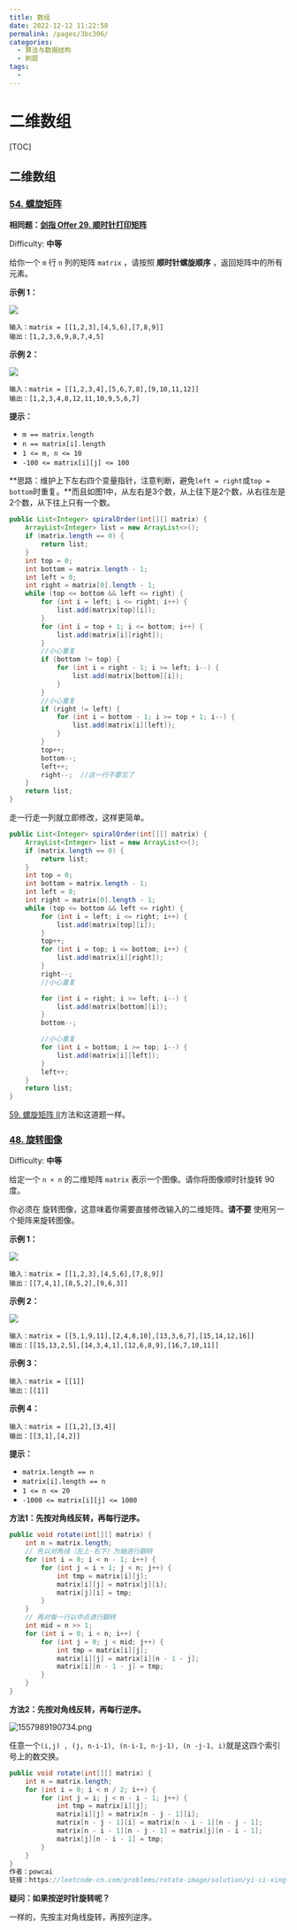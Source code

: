 ```yaml
---
title: 数组
date: 2022-12-12 11:22:58
permalink: /pages/3bc306/
categories:
  - 算法与数据结构
  - 刷题
tags:
  - 
---
```

# 二维数组

[TOC]

## 二维数组

### [54. 螺旋矩阵](https://leetcode-cn.com/problems/spiral-matrix/)

**相同题：[剑指 Offer 29. 顺时针打印矩阵](https://leetcode-cn.com/problems/shun-shi-zhen-da-yin-ju-zhen-lcof/)**

Difficulty: **中等**


给你一个 `m` 行 `n` 列的矩阵 `matrix` ，请按照 **顺时针螺旋顺序** ，返回矩阵中的所有元素。

**示例 1：**

![](https://linkeq.oss-cn-chengdu.aliyuncs.com/img/2022/12/12/10-30-28-9aed8268f24c54b08a244b7048db1d59-spiral1-c5ec.jpg)

```
输入：matrix = [[1,2,3],[4,5,6],[7,8,9]]
输出：[1,2,3,6,9,8,7,4,5]
```

**示例 2：**

![](https://linkeq.oss-cn-chengdu.aliyuncs.com/img/2022/12/12/10-30-31-559c4ae9e1816ee71b0063fca93b6bcd-spiral-b56a.jpg)

```
输入：matrix = [[1,2,3,4],[5,6,7,8],[9,10,11,12]]
输出：[1,2,3,4,8,12,11,10,9,5,6,7]
```

**提示：**

*   `m == matrix.length`
*   `n == matrix[i].length`
*   `1 <= m, n <= 10`
*   `-100 <= matrix[i][j] <= 100`

**思路：维护上下左右四个变量指针，注意判断，避免`left = right`或`top = bottom`时重复。**而且如图1中，从左右是3个数，从上往下是2个数，从右往左是2个数，从下往上只有一个数。

```java
public List<Integer> spiralOrder(int[][] matrix) {
    ArrayList<Integer> list = new ArrayList<>();
    if (matrix.length == 0) {
        return list;
    }
    int top = 0;
    int bottom = matrix.length - 1;
    int left = 0;
    int right = matrix[0].length - 1;
    while (top <= bottom && left <= right) {
        for (int i = left; i <= right; i++) {
            list.add(matrix[top][i]);
        }
        for (int i = top + 1; i <= bottom; i++) {
            list.add(matrix[i][right]);
        }
        //小心重复
        if (bottom != top) {
            for (int i = right - 1; i >= left; i--) {
                list.add(matrix[bottom][i]);
            }
        }
        //小心重复
        if (right != left) {
            for (int i = bottom - 1; i >= top + 1; i--) {
                list.add(matrix[i][left]);
            }
        }
        top++;
        bottom--;
        left++;
        right--;  //这一行不要忘了
    }
    return list;
}
```

走一行走一列就立即修改，这样更简单。

```java
public List<Integer> spiralOrder(int[][] matrix) {
    ArrayList<Integer> list = new ArrayList<>();
    if (matrix.length == 0) {
        return list;
    }
    int top = 0;
    int bottom = matrix.length - 1;
    int left = 0;
    int right = matrix[0].length - 1;
    while (top <= bottom && left <= right) {
        for (int i = left; i <= right; i++) {
            list.add(matrix[top][i]);
        }
        top++;
        for (int i = top; i <= bottom; i++) {
            list.add(matrix[i][right]);
        }
        right--;
        //小心重复

        for (int i = right; i >= left; i--) {
            list.add(matrix[bottom][i]);
        }
        bottom--;

        //小心重复
        for (int i = bottom; i >= top; i--) {
            list.add(matrix[i][left]);
        }
        left++;
    }
    return list;
}
```

[59. 螺旋矩阵 II](https://leetcode-cn.com/problems/spiral-matrix-ii/)方法和这道题一样。



### [48. 旋转图像](https://leetcode-cn.com/problems/rotate-image/)

Difficulty: **中等**


给定一个 `n × n` 的二维矩阵 `matrix` 表示一个图像。请你将图像顺时针旋转 90 度。

你必须在 旋转图像，这意味着你需要直接修改输入的二维矩阵。**请不要** 使用另一个矩阵来旋转图像。

**示例 1：**

![](https://linkeq.oss-cn-chengdu.aliyuncs.com/img/2022/12/12/10-30-38-72e20fb00df5ba79078de200d2a53290-mat1-43ea.jpg)

```
输入：matrix = [[1,2,3],[4,5,6],[7,8,9]]
输出：[[7,4,1],[8,5,2],[9,6,3]]
```

**示例 2：**

![](https://linkeq.oss-cn-chengdu.aliyuncs.com/img/2022/12/12/10-30-40-ebf0570f0ccfd4fbe45c502eea0cc36b-mat2-b5e5.jpg)

```
输入：matrix = [[5,1,9,11],[2,4,8,10],[13,3,6,7],[15,14,12,16]]
输出：[[15,13,2,5],[14,3,4,1],[12,6,8,9],[16,7,10,11]]
```

**示例 3：**

```
输入：matrix = [[1]]
输出：[[1]]
```

**示例 4：**

```
输入：matrix = [[1,2],[3,4]]
输出：[[3,1],[4,2]]
```

**提示：**

*   `matrix.length == n`
*   `matrix[i].length == n`
*   `1 <= n <= 20`
*   `-1000 <= matrix[i][j] <= 1000`

**方法1：先按对角线反转，再每行逆序。**

```java
public void rotate(int[][] matrix) {
    int n = matrix.length;
    // 先以对角线（左上-右下）为轴进行翻转
    for (int i = 0; i < n - 1; i++) {
        for (int j = i + 1; j < n; j++) {
            int tmp = matrix[i][j];
            matrix[i][j] = matrix[j][i];
            matrix[j][i] = tmp;
        }
    }
    // 再对每一行以中点进行翻转
    int mid = n >> 1;
    for (int i = 0; i < n; i++) {
        for (int j = 0; j < mid; j++) {
            int tmp = matrix[i][j];
            matrix[i][j] = matrix[i][n - 1 - j];
            matrix[i][n - 1 - j] = tmp;
        }
    }
}
```

**方法2：先按对角线反转，再每行逆序。**

![1557989190734.png](https://linkeq.oss-cn-chengdu.aliyuncs.com/img/2022/12/12/10-30-44-57847c3b562b23aac2ef673b796e746e-%E6%97%8B%E8%BD%AC%E5%9B%BE%E5%83%8F-44ad.png)

任意一个`(i,j) , (j, n-i-1), (n-i-1, n-j-1), (n -j-1, i)`就是这四个索引号上的数交换。

```java
public void rotate(int[][] matrix) {
    int n = matrix.length;
    for (int i = 0; i < n / 2; i++) {
        for (int j = i; j < n - i - 1; j++) {
            int tmp = matrix[i][j];
            matrix[i][j] = matrix[n - j - 1][i];
            matrix[n - j - 1][i] = matrix[n - i - 1][n - j - 1];
            matrix[n - i - 1][n - j - 1] = matrix[j][n - i - 1];
            matrix[j][n - i - 1] = tmp;
        }
    }
}
作者：powcai
链接：https://leetcode-cn.com/problems/rotate-image/solution/yi-ci-xing-jiao-huan-by-powcai/
```

**疑问：如果按逆时针旋转呢？**

一样的，先按主对角线旋转，再按列逆序。